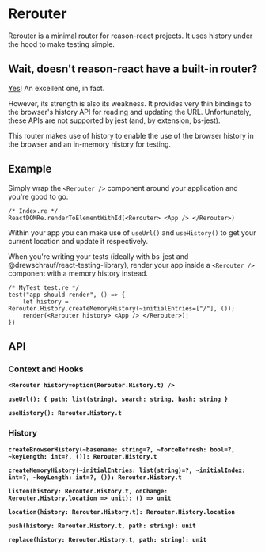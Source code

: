 # Rerouter

Rerouter is a minimal router for reason-react projects. It uses history under the hood to make testing simple.

## Wait, doesn't reason-react have a built-in router?

[Yes](https://reasonml.github.io/reason-react/docs/en/router.html)! An excellent one, in fact.

However, its strength is also its weakness. It provides very thin bindings to the browser's history API for reading and updating the URL. Unfortunately, these APIs are not supported by jest (and, by extension, bs-jest).

This router makes use of history to enable the use of the browser history in the browser and an in-memory history for testing.

## Example

Simply wrap the `<Rerouter />` component around your application and you're good to go.

```reason
/* Index.re */
ReactDOMRe.renderToElementWithId(<Rerouter> <App /> </Rerouter>)
```

Within your app you can make use of `useUrl()` and `useHistory()` to get your current location and update it respectively.

When you're writing your tests (ideally with bs-jest and @drewschrauf/react-testing-library), render your app inside a `<Rerouter />` component with a memory history instead.

```reason
/* MyTest_test.re */
test("app should render", () => {
	let history = Rerouter.History.createMemoryHistory(~initialEntries=["/"], ());
	render(<Rerouter history> <App /> </Rerouter>);
})
```



## API

### Context and Hooks

**`<Rerouter history=option(Rerouter.History.t) />`**

**`useUrl(): { path: list(string), search: string, hash: string }`**

**`useHistory(): Rerouter.History.t`**

### History

**`createBrowserHistory(~basename: string=?, ~forceRefresh: bool=?, ~keyLength: int=?, ()): Rerouter.History.t`**

**`createMemoryHistory(~initialEntries: list(string)=?, ~initialIndex: int=?, ~keyLength: int=?, ()): Rerouter.History.t`**

**`listen(history: Rerouter.History.t, onChange: Rerouter.History.location => unit): () => unit`**

**`location(history: Rerouter.History.t): Rerouter.History.location`**

**`push(history: Rerouter.History.t, path: string): unit`**

**`replace(history: Rerouter.History.t, path: string): unit`**